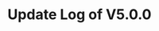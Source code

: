 ---
permalink: /wiki/posts/update-log/5-0-0
title: "Update Log of V5.0.0"
redirect_from:
  - /Posts/Update-Log/5-0-0
easy_links:
  list:
    - link_name: "V5"
      search:
        name: "V5.0.0"
short_description: "This update contains recodes of major features like the Dock System. a visual design overhaul to the center of the map, and much more."
update_published_at: "2021-10-06 12:00:00 +00:00"
post_created_at: "2021-10-06 00:00:00 +00:00"
post_updated_at: "2022-06-15 00:00:00 +00:00"
update_published_at_time_zone: "PDT"
tags:
  - V5
  - Biggest Yet
update_log_data:
  version: "5.0.0"
  content:
    - title: "Summary"
      id: "SummaryList"
      type: "Typed_Change_List"
      content:
        - text: "Added two new docks! The <code>Dock / Wheel of Oddities Dock</code> and the <code>Dock / Moving Spotlight Dock</code> both of which are interactive."
          type: "Add"
        - text: "New docks will now temporarily be placed near the entrance elevator with the signs of the dock entrances used by the dock having a new dock indicator on them."
          type: "Add"
        - text: "Updated the <code>Dock / Game Rooms Dock</code>:"
          type: "Group_Edit"
          content:
            - text: "Recoded the entire system."
              type: "Remake"
            - text: "Added the <code>Dock / Game Rooms Dock / Light Chaser</code> game."
              type: "Add"
            - text: "Updated the <code>Dock / Game Rooms Dock / Four Corners</code>, the <code>Dock / Game Rooms Dock / Four Corners Reversed</code>, and the <code>Dock / Game Rooms Dock / Game Says</code> games."
              type: "Edit"
        - text: "Added back a thing that will now only appear on the 24th of any month: The <code>Dock / Old Game Rooms Dock</code>!"
          type: "Add"
        - text: "Merged the <code>Dock / Update Logs Dock</code> and the <code>Dock / Server And Game Info Dock</code> into a new dock called the <code>Dock / Game Info Dock</code>."
          type: "Add"
          content:
            - text: "Although the merging of those two docks is the major change there is also a new sign which displays the game's credits."
              type: "Note"
        - text: "Remodeled the model used for dock entrances. It has a lot more detail than the previous one and is overall more lighter."
          type: "Remake"
        - text: "The plant beds model has been removed and replaced with a single plant bed in the center of the map where the Player Conveyors used to be."
          type: "Remake"
          content:
            - text: "It includes stuff like taller trees and use of Roblox's grass."
              type: "Note"
        - text: "Added new functionality to falling off of the map:"
          type: "Group_Add"
          content:
            - text: "Now when you fall off the map there are points all around the map where you could be teleported to. If one of those points is closer than a randomly selected spawn location then you will ultimately land around that point."
              type: "Add"
        - text: "Recoded the entire music system."
          type: "Group_Remake"
          content:
            - text: "Since I was working on the music system I decided to add some new songs. Refer to the <code text=\"new wiki page on it\">Global / Music</code> for more info."
              type: "Add"
            - text: "Added back special music to the intro **and** added back special music to the <code>Dock / Rainbow Dance Floor</code>."
              type: "Add"
            - text: "Also added some new on screen UI that indicates what song has started playing. Unlike the one in the <code>Dock / Stage</code> this one is temporary and only lasts for a few seconds."
              type: "Add"
        - text: "The dock placing system has now been completely remade! It is also now officially called the Dock System."
          type: "Remake"
          content:
            - text: "It includes the ability to live add and remove docks! The previous system only added docks when the game was doing initial loading."
              type: "Note"
        - text: "Changed the most key lighting settings."
          type: "Edit"
          content:
            - text: "The game will appear brighter and shadows will not make the area affected by them pitch black."
              type: "Note"
        - text: "Changed the skybox to a custom one and added Roblox's atmosphere effect and Roblox's clouds to supplement it."
          type: "Remake"
        - text: "Added what I like to call a snow day to the game which is to say during December 18th to 26th most of the map gets covered in snow."
          type: "Add"
        - text: "Added some Halloween decorations during the month of October."
          type: "Add"
        - text: "There's now a more unified way to have a time zone used by most of the game. Look for the new statistic on the server and game info sign on the <code>Dock / Game Info Dock</code> for the time zone being used."
          type: "Add"
        - text: "The time of day is now set to the time of the game's time zone."
          type: "Edit"
        - text: "Added two more dock entrances to both main sides of the map."
          type: "Add"
    - title: "Full Change List"
      id: "ChangeList"
      type: "Typed_Change_List"
      count: true
      content:
        - text: "Added two new docks! The <code>Dock / Wheel of Oddities Dock</code> and the <code>Dock / Moving Spotlight Dock</code> both of which are interactive."
          type: "Add"
        - text: "The dock placing system has now been completely remade! It is also now officially called the Dock System."
          type: "Remake"
          content:
            - text: "It includes the ability to live add and remove docks! The previous system only added docks when the game was doing initial loading."
              type: "Note"
            - text: "It is also **much** more flexible and robust than the old system."
              type: "Note"
            - text: "Somewhat related change: Clients now retrieve docks when they're being loaded in a more reliable way. The old way left room for errors when players try to join the game after docks have been loaded."
              type: "Fix"
            - text: "All docks (as of this update) can know when players are on them. This is primarily used by the Dock System and not individual docks with the exception of the two new ones."
              type: "Add"
            - text: "Dock entrances 1, 2, and 3 on the map's main sides 1 and 2 are now only for docks with reserved dock entrances. Meaning docks will not be automatically placed at those dock entrances."
              type: "Add"
            - text: "Because of the remodeled dock entrance dock entrance types now have the ability to control some new lights that I like to call warning lights. As of this update only the 3 new dock entrance types use it."
              type: "Add"
            - text: "Added default values for dock entrance type data values."
              type: "Add"
        - text: "New docks will now temporarily be placed near the entrance elevator with the signs of the dock entrances used by the dock having a new dock indicator on them. (*Only works with certain supported dock entrance types.)"
          type: "Add"
          content:
            - text: "The length of how long they're placed there is not a hard set number and is set manually for each dock."
              type: "Note"
        - text: "Updated the <code>Dock / Game Rooms Dock</code>:"
          type: "Group_Edit"
          content:
            - text: "Played around with the coloring of all the platforms in the game rooms."
              type: "Edit"
              content:
                - text: "Also changed the platform colors that are used in each game."
                  type: "Note"
            - text: "Recoded the entire system. Unlike other system recodes (for example the new Dock System) this one was not made to add big features it is simply just to give the system a facelift backend-wise."
              type: "Remake_Backend"
              content:
                - text: "There shouldn't be many user-facing differences compared to the old system. In fact a lot of this system is based off the old system."
                  type: "Note"
            - text: "Updated the <code>Dock / Game Rooms Dock / Game Says</code> game:"
              type: "Group_Edit"
              content:
                - text: "It now has 7 rounds instead of 10."
                  type: "Edit"
                - text: "There's an easter egg that has been added that can only be found on the 24th of any month or when Unbitterness is in the server when the Game Says game starts. (The 24th was (*unknowingly*) chosen by Unbitterness btw.)"
                  type: "Add"
            - text: "Updated the <code>Dock / Game Rooms Dock / Four Corners</code> and the <code>Dock / Game Rooms Dock / Four Corners Reversed</code> games:"
              type: "Group_Edit"
              content:
                - text: "When one of the colored platforms is being lowered the text on top of them is no longer abruptly removed."
                  type: "Edit"
            - text: "Added the <code>Dock / Game Rooms Dock / Light Chaser</code> game."
              type: "Add"
            - text: "Made it so you're no longer able to walk under the game rooms' barriers."
              type: "Fix"
        - text: "Another thing has been added that will only appear on the 24th of any month as well: The <code>Dock / Old Game Rooms Dock</code>! (Day also (*unknowingly*) chosen by Unbitterness btw.)"
          type: "Add"
          content:
            - text: "Once it turns the 24th of any month the dock will be placed in all existing and new servers. At 11:45 PM the dock entrance's dock entrance type will be changed. Then at midnight the gate of the dock entrance will be raised. Finally at 15 minutes after the gate is raised the dock will be removed."
              type: "Note"
              content:
                - text: "Each of these timed events has a margin of error of at most a minute (not counting the accuracy of lua API)."
                  type: "Note"
        - text: "Merged the <code>Dock / Update Logs Dock</code> and the <code>Dock / Server And Game Info Dock</code> into a new dock called the <code>Dock / Game Info Dock</code>."
          type: "Add"
          content:
            - text: "Although the merging of those two docks is the major change there is also a new sign which displays the game's credits."
              type: "Note"
            - text: "[Insert lore about the sign design being redesigned due to \"advances in new technologies\" here lol]"
              type: "Fun_Fact"
              content:
                - text: "(Hopefully the readability is still fine as I tried my best to keep it futuristic but also readable.)"
                  type: "Note"
            - text: "For now the <code>Dock / Donations Dock</code> will not be affected from this change do to it (at the time of writing) still being broken among other reasons."
              type: "Note"
        - text: "Remodeled the model used for dock entrances. It has a lot more detail than the previous one and is overall more lighter."
          type: "Remake"
        - text: "The plant beds model has been removed and replaced with a single plant bed in the center of the map where the Player Conveyors used to be."
          type: "Remake"
          content:
            - text: "It includes stuff like taller trees and use of Roblox's grass."
              type: "Note"
            - text: "As a result of this change other changes have happened:"
              type: "Note"
              content:
                - text: "Added 1 (but technically 2) new street light designs."
                  type: "Add"
                - text: "Moved the <code>Global / Player Conveyors</code>."
                  type: "Edit"
                - text: "Made the middle of the map 30 studs wider."
                  type: "Edit_Backend"
                - text: "Moved the map slightly up in order to be on par with Roblox terrain's 4x4x4 size."
                  type: "Edit_Backend"
        - text: "Recoded the entire music system."
          type: "Remake"
          content:
            - text: "Much like the game rooms dock recode this recode was done to clean up the backend of the system as it was getting **very** dated."
              type: "Note"
              content:
                - text: "Fun fact: To give you an idea of how bad it was that was the *original* custom music system from *at least* a year ago that I made while having no idea what I was doing + barely any idea on how to make it."
                  type: "Fun_Fact"
            - text: "Since I was working on the music system I decided to add some new songs. Refer to the <code text=\"new wiki page on it\">Global / Music</code> for more info."
              type: "Add"
              content:
                - text: "Also fixed a few songs that accidentally used the promo version of them."
                  type: "Fix"
            - text: "Added back special music to the intro **and** added back special music to the <code>Dock / Rainbow Dance Floor</code> (not using the original music sadly)."
              type: "Add"
            - text: "Added the ability to have music available to be played only in certain time frames."
              type: "Add"
            - text: "Also added some new on screen UI that indicates what song has started playing. Unlike the one in the <code>Dock / Stage</code> this one is temporary and only lasts for a few seconds."
              type: "Add"
            - text: "The only feature that this new music system drops is the music muting when the Roblox client is not focused."
              type: "Remove"
        - text: "Added new functionality to falling off of the map:"
          type: "Group_Add"
          content:
            - text: "Now when you fall off the map there are points all around the map where you could be teleported to. If one of those points is closer than a randomly selected spawn location then you will ultimately land around that point. If the spawn location is closer than the nearest point the old functionality will be used."
              type: "Add"
              content:
                - text: "If you get teleported to one of the points you will be falling for a longer due to me wanting to change the animation and the new animation not being compatible with the spawn locations."
                  type: "Note"
                - text: "If the randomly selected spawn location is (somehow) the same distance away from your character as the nearest point the spawn location has priority."
                  type: "Note"
                - text: "In case you're wondering, all but one of the points are in front of dock entrances as of this update. (Each dock entrance has one in front of it.)"
                  type: "Note"
        - text: "Changed the most key lighting settings."
          type: "Edit"
          content:
            - text: "The game will appear brighter and shadows will not make the area affected by them pitch black."
              type: "Note"
              content:
                - text: "Sadly this isn't a good change in some places like the window showcases but because overall it's a good change I'm keeping it."
                  type: "Note"
        - text: "Changed the skybox to a custom one and added Roblox's atmosphere effect and Roblox's clouds to supplement it."
          type: "Remake"
          content:
            - text: "RIP the old skybox 2019-2021."
              type: "Note"
        - text: "Added what I like to call a snow day to the game which is to say during December 18th to 26th most of the map gets covered in snow."
          type: "Add"
        - text: "Added some Halloween decorations during the month of October."
          type: "Add"
        - text: "There's now a more unified way to have a time zone used by most of the game. Look for the new statistic on the server and game info sign on the <code>Dock / Game Info Dock</code> for the time zone being used."
          type: "Add"
          content:
            - text: "The two previously listed things that happen on the 24th use the time zone listed."
              type: "Note"
        - text: "Added other changes to the server and game info sign on the <code>Dock / Game Info Dock</code> as well:"
          type: "Group_Edit"
          content:
            - text: "Fixed the server running time statistic. It wasn't necessarily broken, it was just off by around 30 seconds usually. Now it's off by around 1 second to a really long small decimal."
              type: "Fix"
            - text: "The private server owner user id statistic has been shortened to private server owner and now displays the username instead."
              type: "Remake"
        - text: "The <code>Dock / NPCs Key Dock</code> is now considered a system dock once again."
          type: "Add"
        - text: "The time of day is now set to the time of the game's time zone."
          type: "Edit"
        - text: "Rotated the entire map. Only did this because it drove me nuts."
          type: "Edit"
          content:
            - text: "You shouldn't be able to notice this change as all the immediately obvious bugs caused by this change have been fixed but there is a chance there could be others. That is why it's being mentioned here in the first place."
              type: "Note"
            - text: "The sun and moon will set and rise 90 degrees off to the side due to the map rotation."
              type: "Note"
        - text: "Added 9 new dock entrance types:"
          type: "Add"
          content:
            - text: "<code>Dock Entrance Type / Temporarily Open</code>"
              type: "Note"
            - text: "<code>Dock Entrance Type / Temporarily Open - Closing Soon</code>"
              type: "Note"
            - text: "<code>Dock Entrance Type / Temporarily Open - Closed Live</code>"
              type: "Note"
            - text: "<code>Dock Entrance Type / Open - New Dock</code>"
              type: "Note"
            - text: "<code>Dock Entrance Type / Under Maintenance - New Dock</code>"
              type: "Note"
            - text: "<code>Dock Entrance Type / Closed - New Dock</code>"
              type: "Note"
            - text: "<code>Dock Entrance Type / Donations Dock</code>"
              type: "Note"
            - text: "<code>Dock Entrance Type / Game Info Dock</code>"
              type: "Note"
            - text: "<code>Dock Entrance Type / NPCs Key Dock</code>"
              type: "Note"
        - text: "Added two more dock entrances to both main sides of the map."
          type: "Add"
        - text: "Flipped around Spring and Summer color palettes."
          type: "Edit"
        - text: "Added some very light text to the wall behind the Music Waves effect in the stage that denotes the name of it. Didn't want to make it too intrusive, that's why it's very light but still readable."
          type: "Add"
        - text: "Changed the color, material, and height of the area beneath the entrance elevator to match the area beneath most of the center of the map."
          type: "Edit"
        - text: "Reduced Z-fighting on the <code>Dock / Rainbow Dance Floor</code> when looking at it from a distance."
          type: "Fix"
        - text: "Fixed a bug where the text and the background color of the UI on the signs on the <code>Dock / Old Game Rooms Dock</code> would Z-fight."
          type: "Fix"
          content:
            - text: "I don't normally fix bugs related to removed docks and the like. This one just happened to be on my mind while I was going to bed. Also I haven't had time to test out this bug fix so no idea if it actually fixes the bug."
              type: "Note"
        - text: "Removed 3 spawn locations. 1 on the top floor and 2 on the bottom floor."
          type: "Remove"
        - text: "Removed the barriers around the map due to the <code>Dock / Wheel of Oddities Dock</code>."
          type: "Remove"
        - text: "Added a few minor changes to 2 systems which manage the reset button and falling off of the map respectively:"
          type: "Group_Edit"
          content:
            - text: "Both systems now take into account whether a spawn location is actually enabled or not. Also they now make sure that it's an actual spawn location too."
              type: "Edit"
            - text: "The system that manages players' characters that have fallen off the map now checks player character locations every second instead of every quarter second."
              type: "Edit"
---